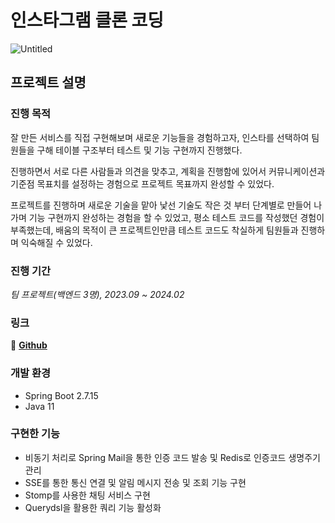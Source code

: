 # 인스타그램 클론 코딩

![Untitled](https://github.com/Instagram-clone-project-team/Instagram-clone/assets/112863029/a480a013-9599-4da3-939e-3da0f9f92b15)

## 프로젝트 설명

### 진행 목적

잘 만든 서비스를 직접 구현해보며 새로운 기능들을 경험하고자, 인스타를 선택하여 팀원들을 구해 테이블 구조부터 테스트 및 기능 구현까지 진행했다. 

진행하면서 서로 다른 사람들과 의견을 맞추고, 계획을 진행함에 있어서 커뮤니케이션과 기준점 목표치를 설정하는 경험으로 프로젝트 목표까지 완성할 수 있었다.

프로젝트를 진행하며 새로운 기술을 맡아 낯선 기술도 작은 것 부터 단계별로 만들어 나가며 기능 구현까지 완성하는 경험을 할 수 있었고, 평소 테스트 코드를 작성했던 경험이 부족했는데, 배움의 목적이 큰 프로젝트인만큼 테스트 코드도 착실하게 팀원들과 진행하며 익숙해질 수 있었다.

### 진행 기간

*팀 프로젝트(백엔드 3명), 2023.09 ~ 2024.02*

### 링크

📎 **[Github](https://github.com/Instagram-clone-project-team/Instagram-clone)** 

### 개발 환경

- Spring Boot 2.7.15
- Java 11

### 구현한 기능

- 비동기 처리로 Spring Mail을 통한 인증 코드 발송 및 Redis로  인증코드 생명주기 관리
- SSE를 통한 통신 연결 및 알림 메시지 전송 및 조회 기능 구현
- Stomp를 사용한 채팅 서비스 구현
- Querydsl을 활용한 쿼리 기능 활성화


